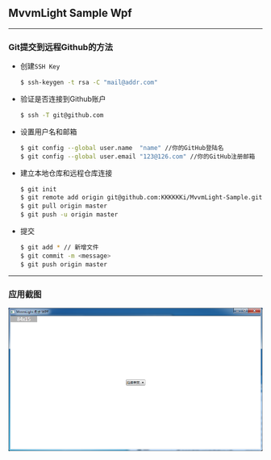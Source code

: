 ## MvvmLight Sample Wpf

---

### Git提交到远程Github的方法

* 创建`SSH Key`

  ``` bash
  $ ssh-keygen -t rsa -C "mail@addr.com"
  ```

* 验证是否连接到Github账户

  ``` bash
  $ ssh -T git@github.com
  ```

* 设置用户名和邮箱

  ``` bash
  $ git config --global user.name  "name" //你的GitHub登陆名
  $ git config --global user.email "123@126.com" //你的GitHub注册邮箱
  ```

* 建立本地仓库和远程仓库连接

  ``` bash
  $ git init
  $ git remote add origin git@github.com:KKKKKKi/MvvmLight-Sample.git
  $ git pull origin master
  $ git push -u origin master
  ```

* 提交

  ``` bash
  $ git add * // 新增文件
  $ git commit -m <message>
  $ git push origin master
  ```

---

### 应用截图

![app](./images/Snipaste_2018-09-18_15-14-40.png)